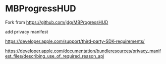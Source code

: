 # MBProgressHUD

Fork from https://github.com/jdg/MBProgressHUD

add privacy manifest

https://developer.apple.com/support/third-party-SDK-requirements/

https://developer.apple.com/documentation/bundleresources/privacy_manifest_files/describing_use_of_required_reason_api
